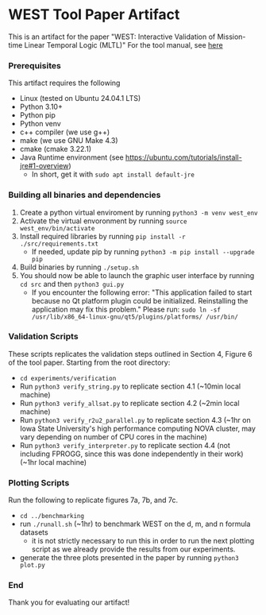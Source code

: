 # WEST Tool Paper Artifact
This is an artifact for the paper "WEST: Interactive Validation of Mission-time Linear Temporal Logic (MLTL)" 
For the tool manual, see [here](src/WEST_Tool_Manual.md)

### Prerequisites
This artifact requires the following
- Linux (tested on Ubuntu 24.04.1 LTS)
- Python 3.10+
- Python pip
- Python venv
- c++ compiler (we use g++)
- make (we use GNU Make 4.3) 
- cmake (cmake 3.22.1)
- Java Runtime environment (see https://ubuntu.com/tutorials/install-jre#1-overview)
    - In short, get it with `sudo apt install default-jre`

### Building all binaries and dependencies
1. Create a python virtual enviroment by running 
`python3 -m venv west_env`
2. Activate the virtual envoronment by running `source west_env/bin/activate`
3. Install required libraries by running `pip install -r ./src/requirements.txt`
    - If needed, update pip by running `python3 -m pip install --upgrade pip`
4. Build binaries by running `./setup.sh`
5. You should now be able to launch the graphic user interface by running `cd src` and then `python3 gui.py`
    - If you encounter the following error: "This application failed to start because no Qt platform plugin could be initialized. Reinstalling the application may fix this problem."
    Please run: `sudo ln -sf /usr/lib/x86_64-linux-gnu/qt5/plugins/platforms/ /usr/bin/`

### Validation Scripts
These scripts replicates the validation steps outlined in Section 4, Figure 6 of the tool paper. Starting from the root directory: 
- `cd experiments/verification` 
- Run `python3 verify_string.py` to replicate section 4.1 (~10min local machine)
- Run `python3 verify_allsat.py` to replicate section 4.2 (~2min local machine)
- Run `python3 verify_r2u2_parallel.py` to replicate section 4.3 (~1hr on Iowa State University's high performance computing NOVA cluster, may vary depending on number of CPU cores in the machine)
- Run `python3 verify_interpreter.py` to replicate section 4.4 (not including FPROGG, since this was done independently in their work) (~1hr local machine)

### Plotting Scripts
Run the following to replicate figures 7a, 7b, and 7c.
- `cd ../benchmarking`
- run `./runall.sh` (~1hr) to benchmark WEST on the d, m, and n formula datasets 
    - it is not strictly necessary to run this in order to run the next plotting script as we already provide the results from our experiments. 
- generate the three plots presented in the paper by running `python3 plot.py`

### End
Thank you for evaluating our artifact! 

